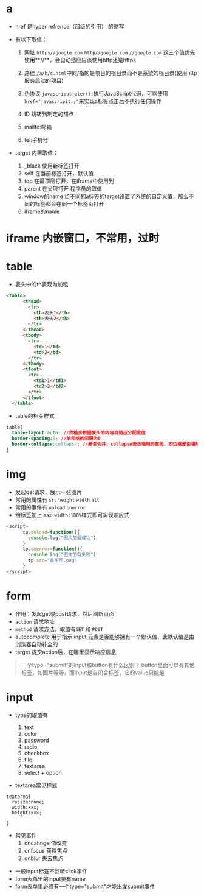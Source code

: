# a
* href 是hyper refrence（超级的引用） 的缩写

* 有以下取值：
   1. 网址
   `https//google.com`  `http//google.com`  `//google.com` 这三个值优先使用**//**，会自动适应应该使用http还是https

   2. 路径
   `/a/b/c.html`中的/指的是项目的根目录而不是系统的根目录(使用http服务启动的项目)

   3. 伪协议
   `javascriput:aler();`执行JavaScript代码，可以使用 `href="javascripit:;"`来实现a标签点击后不执行任何操作

   4. ID 跳转到制定的锚点

   5. mailto:邮箱

   6. tel:手机号
 
* target
 内置取值：
   1. _black 使用新标签打开
   2. self 在当前标签打开，默认值
   3. top 在最顶层打开，在iframe中使用到
   4. parent  在父层打开
 程序员的取值
   1. window的name
      给不同的a标签的target设置了系统的自定义值，那么不同的标签都会在同一个标签页打开
   2. iframe的name
   
# iframe 内嵌窗口，不常用，过时
# table
* 表头中的th表现为加粗
```html
<table>
      <thead>
        <tr>
          <th>表头1</th>
          <th>表头2</th>
        </tr>
      </thead>
      <tbody>
        <tr>
          <td>1</td>
          <td>2</td>
        </tr>
      </tbody>
      <tfoot>
        <tr>
          <td1>1</td1>
          <td2>2</td2>
        </tr>
      </tfoot>
  </table>
```
* table的相关样式
```css
table{
  table-layout:auto; //表格会根据表头的内容自适应分配宽度
  border-spacing:0; //单元格的间隔为0
  border-collapse:collapse; //是否合并，collapse表示塌陷的意思，即边框是否塌陷：塌陷
}
```

# img
* 发起get请求，展示一张图片
* 常用的属性有 `src` `height` `width` `alt`
* 常用的事件有 `onload` `onerror`
* 给标签加上 `max-width:100%`样式即可实现响应式

```javascript
<script>
      tp.onload=function(){
        console.log("图片加载成功")
      }
      tp.onerror=function(){
        console.log("图片加载失败")
        tp.src="备用图.png"
      }
</script>

```

# form 
* 作用：发起get或post请求，然后刷新页面
* `action` 请求地址
* `method` 请求方法，取值有`GET` 和 `POST`
* autocomplete 用于指示 input 元素是否能够拥有一个默认值，此默认值是由浏览器自动补全的
* target 提交action后，在哪里显示响应信息

> 一个type="submit"的input和button有什么区别？
button里面可以有其他标签，如图片等等，而input是自闭合标签，它的value只能是

# input
* type的取值有
  1. text
  2. color
  3. password
  4. radio
  5. checkbox
  6. file
  7. textarea
  8. select + option
  
* textarea常见样式
```
textarea{
  resize:none;
  width:xxx;
  height:xxx;
  
}
```
* 常见事件
  1. oncahnge 值改变
  2. onfocus 获得焦点
  3. onblur 失去焦点
  
> 
* 一般input标签不监听click事件
* form表单里的input要有name
* form表单里必须有一个type="submit"才能出发submit事件

   
